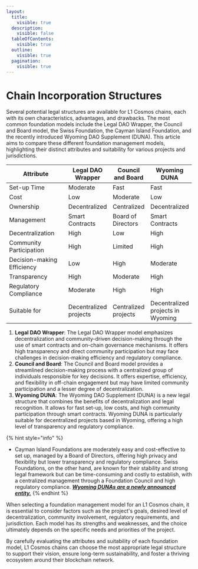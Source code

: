 ```yaml
---
layout:
  title:
    visible: true
  description:
    visible: false
  tableOfContents:
    visible: true
  outline:
    visible: true
  pagination:
    visible: true
---
```


# Chain Incorporation Structures

Several potential legal structures are available for L1 Cosmos chains, each with its own characteristics, advantages, and drawbacks. The most common foundation models include the Legal DAO Wrapper, the Council and Board model, the Swiss Foundation, the Cayman Island Foundation, and the recently introduced Wyoming DAO Supplement (DUNA). This article aims to compare these different foundation management models, highlighting their distinct attributes and suitability for various projects and jurisdictions.

<table data-full-width="false"><thead><tr><th width="187">Attribute</th><th>Legal DAO Wrapper</th><th>Council and Board</th><th>Wyoming DUNA</th></tr></thead><tbody><tr><td>Set-up Time</td><td>Moderate</td><td>Fast</td><td>Fast</td></tr><tr><td>Cost</td><td>Low</td><td>Moderate</td><td>Low</td></tr><tr><td>Ownership</td><td>Decentralized</td><td>Centralized</td><td>Decentralized</td></tr><tr><td>Management</td><td>Smart Contracts</td><td>Board of Directors</td><td>Smart Contracts</td></tr><tr><td>Decentralization</td><td>High</td><td>Low</td><td>High</td></tr><tr><td>Community Participation</td><td>High</td><td>Limited</td><td>High</td></tr><tr><td>Decision-making Efficiency</td><td>Low</td><td>High</td><td>Moderate</td></tr><tr><td>Transparency</td><td>High</td><td>Moderate</td><td>High</td></tr><tr><td>Regulatory Compliance</td><td>Moderate</td><td>High</td><td>High</td></tr><tr><td>Suitable for</td><td>Decentralized projects</td><td>Centralized projects</td><td>Decentralized projects in Wyoming</td></tr></tbody></table>

1. **Legal DAO Wrapper**: The Legal DAO Wrapper model emphasizes decentralization and community-driven decision-making through the use of smart contracts and on-chain governance mechanisms. It offers high transparency and direct community participation but may face challenges in decision-making efficiency and regulatory compliance.
2. **Council and Board**: The Council and Board model provides a streamlined decision-making process with a centralized group of individuals responsible for key decisions. It offers expertise, efficiency, and flexibility in off-chain engagement but may have limited community participation and a lesser degree of decentralization.
3. **Wyoming DUNA**: The Wyoming DAO Supplement (DUNA) is a new legal structure that combines the benefits of decentralization and legal recognition. It allows for fast set-up, low costs, and high community participation through smart contracts. Wyoming DUNA is particularly suitable for decentralized projects based in Wyoming, offering a high level of transparency and regulatory compliance.

{% hint style="info" %}
* Cayman Island Foundations are moderately easy and cost-effective to set up, managed by a Board of Directors, offering high privacy and flexibility but lower transparency and regulatory compliance. Swiss Foundations, on the other hand, are known for their stability and strong legal framework but can be time-consuming and costly to establish, with a centralized management through a Foundation Council and high regulatory compliance. [_**Wyoming DUNAs are a newly announced entity.**_](https://www.wyoleg.gov/2024/Introduced/SF0050.pdf)
{% endhint %}

When selecting a foundation management model for an L1 Cosmos chain, it is essential to consider factors such as the project's goals, desired level of decentralization, community involvement, regulatory requirements, and jurisdiction. Each model has its strengths and weaknesses, and the choice ultimately depends on the specific needs and priorities of the project.

By carefully evaluating the attributes and suitability of each foundation model, L1 Cosmos chains can choose the most appropriate legal structure to support their vision, ensure long-term sustainability, and foster a thriving ecosystem around their blockchain network.
